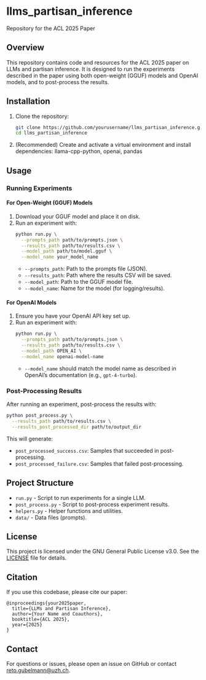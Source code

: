 # llms_partisan_inference
Repository for the ACL 2025 Paper

## Overview

This repository contains code and resources for the ACL 2025 paper on LLMs and partisan inference. It is designed to run the experiments described in the paper using both open-weight (GGUF) models and OpenAI models, and to post-process the results.

## Installation

1. Clone the repository:
    ```sh
    git clone https://github.com/yourusername/llms_partisan_inference.git
    cd llms_partisan_inference
    ```

2. (Recommended) Create and activate a virtual environment and install dependencies: llama-cpp-python, openai, pandas

## Usage

### Running Experiments

#### For Open-Weight (GGUF) Models

1. Download your GGUF model and place it on disk.
2. Run an experiment with:
    ```sh
    python run.py \
      --prompts_path path/to/prompts.json \
      --results_path path/to/results.csv \
      --model_path path/to/model.gguf \
      --model_name your_model_name
    ```
   - `--prompts_path`: Path to the prompts file (JSON).
   - `--results_path`: Path where the results CSV will be saved.
   - `--model_path`: Path to the GGUF model file.
   - `--model_name`: Name for the model (for logging/results).

#### For OpenAI Models

1. Ensure you have your OpenAI API key set up.
2. Run an experiment with:
    ```sh
    python run.py \
      --prompts_path path/to/prompts.json \
      --results_path path/to/results.csv \
      --model_path OPEN_AI \
      --model_name openai-model-name
    ```
   - `--model_name` should match the model name as described in OpenAI’s documentation (e.g., `gpt-4-turbo`).

### Post-Processing Results

After running an experiment, post-process the results with:
```sh
python post_process.py \
  --results_path path/to/results.csv \
  --results_post_processed_dir path/to/output_dir
```
This will generate:
- `post_processed_success.csv`: Samples that succeeded in post-processing.
- `post_processed_failure.csv`: Samples that failed post-processing.

## Project Structure

- `run.py` - Script to run experiments for a single LLM.
- `post_process.py` - Script to post-process experiment results.
- `helpers.py` - Helper functions and utilities.
- `data/` - Data files (prompts).

## License

This project is licensed under the GNU General Public License v3.0. See the [LICENSE](LICENSE) file for details.

## Citation

If you use this codebase, please cite our paper:

```
@inproceedings{your2025paper,
  title={LLMs and Partisan Inference},
  author={Your Name and Coauthors},
  booktitle={ACL 2025},
  year={2025}
}
```

## Contact

For questions or issues, please open an issue on GitHub or contact [reto.gubelmann@uzh.ch](mailto:reto.gubelmann@uzh.ch).